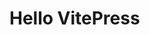 <script setup>
import ContactForm from './.vitepress/components/ContactForm.vue'
</script>

# Hello VitePress

<ContactForm />
